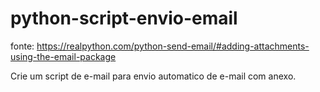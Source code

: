 # python-script-envio-email

fonte: https://realpython.com/python-send-email/#adding-attachments-using-the-email-package

Crie um script de e-mail para envio automatico de e-mail com anexo.


